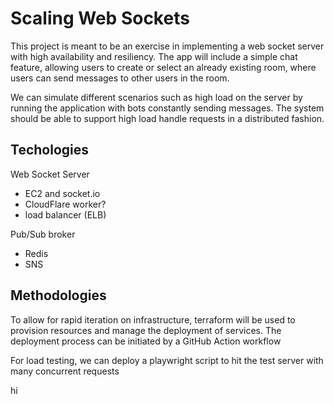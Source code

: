 # Scaling Web Sockets

This project is meant to be an exercise in implementing a web socket server
with high availability and resiliency. 
The app will include a simple chat feature, allowing users to create or select
an already existing room, where users can send messages to other users in the
room.

We can simulate different scenarios such as high load on the server by running
the application with bots constantly sending messages. The system should be able
to support high load handle requests in a distributed fashion.

## Techologies
Web Socket Server
- EC2 and socket.io
- CloudFlare worker?
- load balancer (ELB)

Pub/Sub broker
- Redis
- SNS

## Methodologies

To allow for rapid iteration on infrastructure, terraform will be used to 
provision resources and manage the deployment of services. The deployment
process can be initiated by a GitHub Action workflow

For load testing, we can deploy a playwright script to hit the test server with
many concurrent requests

hi
